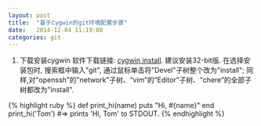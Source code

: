 ```yaml
---
layout: post
title:  "基于Cygwin的git环境配置步骤"
date:   2014-12-04 11:19:00
categories: git
---
```

1. 下载安装cygwin
软件下载链接: [cygwin install][cygwin-install]. 建议安装32-bit版.
在选择安装包时, 搜索框中输入"git", 通过鼠标单击将"Devel"子树整个改为"install"; 同样,对"openssh"的"network"子树、“vim”的“Editor”子树、“chere”的全部子树都改为"install".

{% highlight ruby %}
def print_hi(name)
  puts "Hi, #{name}"
end
print_hi('Tom')
#=> prints 'Hi, Tom' to STDOUT.
{% endhighlight %}

[cygwin-install]: http://cygwin.com/install.html